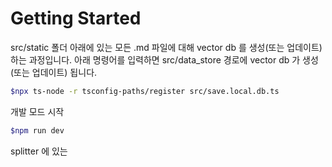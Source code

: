 # Getting Started

src/static 폴더 아래에 있는 모든 .md 파일에 대해 vector db 를 생성(또는 업데이트) 하는 과정입니다. 아래 명령어를 입력하면 src/data_store 경로에 vector db 가 생성(또는 업데이트) 됩니다.

```bash
$npx ts-node -r tsconfig-paths/register src/save.local.db.ts
```

개발 모드 시작

```bash
$npm run dev
```

splitter 에 있는

